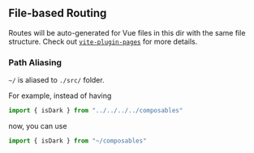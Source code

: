 ## File-based Routing

Routes will be auto-generated for Vue files in this dir with the same file
structure. Check out
[`vite-plugin-pages`](https://github.com/hannoeru/vite-plugin-pages) for more
details.

### Path Aliasing

`~/` is aliased to `./src/` folder.

For example, instead of having

```ts
import { isDark } from "../../../../composables"
```

now, you can use

```ts
import { isDark } from "~/composables"
```
